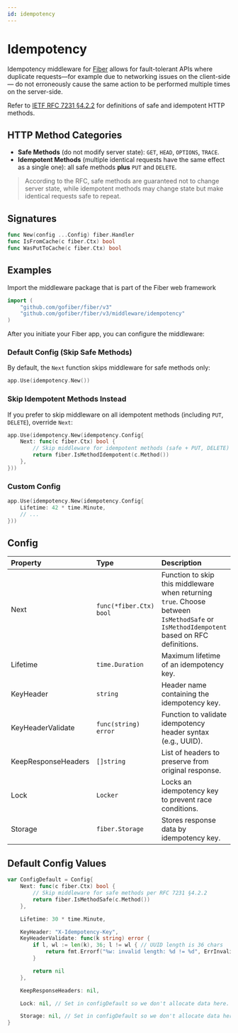 ```yaml
---
id: idempotency
---
```


# Idempotency

Idempotency middleware for [Fiber](https://github.com/gofiber/fiber) allows for fault-tolerant APIs where duplicate requests—for example due to networking issues on the client-side — do not erroneously cause the same action to be performed multiple times on the server-side.

Refer to [IETF RFC 7231 §4.2.2](https://tools.ietf.org/html/rfc7231#section-4.2.2) for definitions of safe and idempotent HTTP methods.

## HTTP Method Categories

* **Safe Methods** (do not modify server state): `GET`, `HEAD`, `OPTIONS`, `TRACE`.
* **Idempotent Methods** (multiple identical requests have the same effect as a single one): all safe methods **plus** `PUT` and `DELETE`.

> According to the RFC, safe methods are guaranteed not to change server state, while idempotent methods may change state but make identical requests safe to repeat.

## Signatures

```go
func New(config ...Config) fiber.Handler
func IsFromCache(c fiber.Ctx) bool
func WasPutToCache(c fiber.Ctx) bool
```

## Examples

Import the middleware package that is part of the Fiber web framework

```go
import (
    "github.com/gofiber/fiber/v3"
    "github.com/gofiber/fiber/v3/middleware/idempotency"
)
```

After you initiate your Fiber app, you can configure the middleware:

### Default Config (Skip **Safe** Methods)

By default, the `Next` function skips middleware for safe methods only:

```go
app.Use(idempotency.New())
```

### Skip **Idempotent** Methods Instead

If you prefer to skip middleware on all idempotent methods (including `PUT`, `DELETE`), override `Next`:

```go
app.Use(idempotency.New(idempotency.Config{
    Next: func(c fiber.Ctx) bool {
        // Skip middleware for idempotent methods (safe + PUT, DELETE)
        return fiber.IsMethodIdempotent(c.Method())
    },
}))
```

### Custom Config

```go
app.Use(idempotency.New(idempotency.Config{
    Lifetime: 42 * time.Minute,
    // ...
}))
```

## Config

| Property            | Type                    | Description                                                                                                                             | Default                                                             |
|:--------------------|:------------------------|:----------------------------------------------------------------------------------------------------------------------------------------|:--------------------------------------------------------------------|
| Next                | `func(*fiber.Ctx) bool` | Function to skip this middleware when returning `true`. Choose between `IsMethodSafe` or `IsMethodIdempotent` based on RFC definitions. | `func(c fiber.Ctx) bool { return fiber.IsMethodSafe(c.Method()) }` |
| Lifetime            | `time.Duration`         | Maximum lifetime of an idempotency key.                                                                                                 | `30 * time.Minute`                                                  |
| KeyHeader           | `string`                | Header name containing the idempotency key.                                                                                             | `"X-Idempotency-Key"`                                               |
| KeyHeaderValidate   | `func(string) error`    | Function to validate idempotency header syntax (e.g., UUID).                                                                            | UUID length check (`36` characters)                                 |
| KeepResponseHeaders | `[]string`              | List of headers to preserve from original response.                                                                                     | `nil` (keep all headers)                                            |
| Lock                | `Locker`                | Locks an idempotency key to prevent race conditions.                                                                                    | In-memory locker                                                    |
| Storage             | `fiber.Storage`         | Stores response data by idempotency key.                                                                                                | In-memory storage                                                   |

## Default Config Values

```go
var ConfigDefault = Config{
    Next: func(c fiber.Ctx) bool {
        // Skip middleware for safe methods per RFC 7231 §4.2.2
        return fiber.IsMethodSafe(c.Method())
    },

    Lifetime: 30 * time.Minute,

    KeyHeader: "X-Idempotency-Key",
    KeyHeaderValidate: func(k string) error {
        if l, wl := len(k), 36; l != wl { // UUID length is 36 chars
            return fmt.Errorf("%w: invalid length: %d != %d", ErrInvalidIdempotencyKey, l, wl)
        }

        return nil
    },

    KeepResponseHeaders: nil,

    Lock: nil, // Set in configDefault so we don't allocate data here.

    Storage: nil, // Set in configDefault so we don't allocate data here.
}
```
